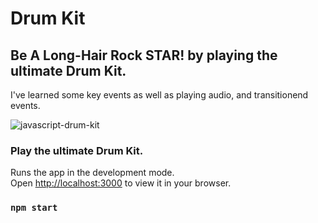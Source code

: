 # Drum Kit

## Be A Long-Hair Rock STAR! by playing the ultimate Drum Kit.

I've learned some key events as well as playing audio, and transitionend events.

![javascript-drum-kit](https://user-images.githubusercontent.com/64751892/171517173-9515d19c-52e9-42fd-b759-4842a117279f.gif)

### Play the ultimate Drum Kit.

Runs the app in the development mode.\
Open [http://localhost:3000](http://localhost:3000) to view it in your browser.

### `npm start`

